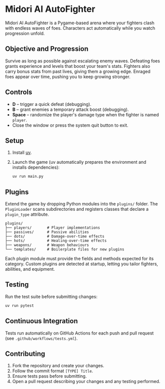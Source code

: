 # Midori AI AutoFighter

Midori AI AutoFighter is a Pygame-based arena where your fighters clash with endless waves of foes. Characters act automatically while you watch progression unfold.

## Objective and Progression
Survive as long as possible against escalating enemy waves. Defeating foes grants experience and levels that boost your team's stats. Fighters also carry bonus stats from past lives, giving them a growing edge. Enraged foes appear over time, pushing you to keep growing stronger.

## Controls
- **D** – trigger a quick defeat (debugging).
- **B** – grant enemies a temporary attack boost (debugging).
- **Space** – randomize the player's damage type when the fighter is named `player`.
- Close the window or press the system quit button to exit.

## Setup
1. Install [uv](https://github.com/astral-sh/uv).
2. Launch the game (uv automatically prepares the environment and installs dependencies):

   ```bash
   uv run main.py
   ```

## Plugins
Extend the game by dropping Python modules into the `plugins/` folder. The
`PluginLoader` scans subdirectories and registers classes that declare a
`plugin_type` attribute.

```
plugins/
├── players/       # Player implementations
├── passives/      # Passive abilities
├── dots/          # Damage-over-time effects
├── hots/          # Healing-over-time effects
├── weapons/       # Weapon behaviours
└── templates/     # Boilerplate files for new plugins
```

Each plugin module must provide the fields and methods expected for its
category. Custom plugins are detected at startup, letting you tailor fighters,
abilities, and equipment.

## Testing
Run the test suite before submitting changes:

```bash
uv run pytest
```

## Continuous Integration
Tests run automatically on GitHub Actions for each push and pull request (see `.github/workflows/tests.yml`).

## Contributing
1. Fork the repository and create your changes.
2. Follow the commit format `[TYPE] Title`.
3. Ensure tests pass before submitting.
4. Open a pull request describing your changes and any testing performed.


